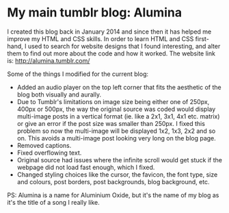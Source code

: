# My main tumblr blog: Alumina

I created this blog back in January 2014 and since then it has helped me improve my HTML and CSS skills. In order to learn HTML and CSS first-hand, I used to search for website designs that I found interesting, and alter them to find out more about the code and how it worked. The website link is: http://alumina.tumblr.com/

Some of the things I modified for the current blog:

- Added an audio player on the top left corner that fits the aesthetic of the blog both visually and aurally.
- Due to Tumblr's limitations on image size being either one of 250px, 400px or 500px, the way the original source was coded would display multi-image posts in a vertical format (ie. like a 2x1, 3x1, 4x1 etc. matrix) or give an error if the post size was smaller than 250px. I fixed this problem so now the multi-image will be displayed 1x2, 1x3, 2x2 and so on. This avoids a multi-image post looking very long on the blog page.
- Removed captions.
- Fixed overflowing text.
- Original source had issues where the infinite scroll would get stuck if the webpage did not load fast enough, which I fixed.
- Changed styling choices like the cursor, the favicon, the font type, size and colours, post borders, post backgrounds, blog background, etc.

PS: Alumina is a name for Aluminium Oxide, but it's the name of my blog as it's the title of a song I really like.
